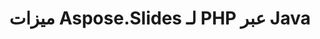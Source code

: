 ---
title: ميزات Aspose.Slides لـ PHP عبر Java
type: docs
weight: 30
url: /php-java/aspose-slides-for-java-features/
---